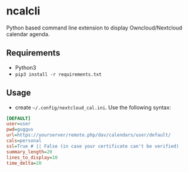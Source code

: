 # ncalcli

Python based command line extension to display Owncloud/Nextcloud calendar agenda.

## Requirements

- Python3
- `pip3 install -r requirements.txt`

## Usage

- create `~/.config/nextcloud_cal.ini`. Use the following syntax:

```ini
[DEFAULT]
user=user
pwd=guggus
url=https://yourserver/remote.php/dav/calendars/user/default/
cals=personal
ssl=True # || False (in case your certificate can't be verified)
summary_length=20
lines_to_display=10
time_delta=20
```
